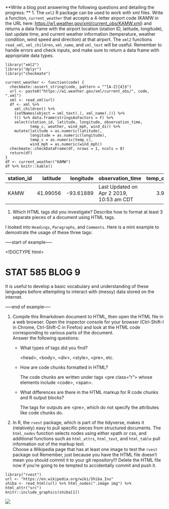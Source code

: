 **Write a blog post answering the following questions and detailing the
progress: ** 1. The `xml2` R package can be used to work with xml files.
Write a function, `current_weather` that accepts a 4-letter airport code
(KAMW in the URL here:
<a href="https://w1.weather.gov/xml/current_obs/KAMW.xml" class="uri">https://w1.weather.gov/xml/current_obs/KAMW.xml</a>)
and returns a data frame with the airport location (station ID,
latitude, longitude), last update time, and current weather information
(temperature, weather condition, wind speed and direction) at that
airport. The `xml2` functions `read_xml`, `xml_children`, `xml_name`,
and `xml_text` will be useful. Remember to handle errors and check
inputs, and make sure to return a data frame with appropriate data
types.

    library("xml2")
    library("dplyr")
    library("checkmate")

    current_weather <- function(code) {
      checkmate::assert_string(code, pattern = "^[A-Z]{4}$")
      url <- paste0("https://w1.weather.gov/xml/current_obs/", code, ".xml")
      xml <- read_xml(url)
      df <- xml %>% 
        xml_children() %>% 
        {setNames(object = xml_text(.), xml_name(.))} %>% 
        t() %>% data.frame(stringsAsFactors = F) %>% 
        select(station_id, latitude, longitude, observation_time, 
               temp_c, weather, wind_mph, wind_dir) %>%
        mutate(latitude = as.numeric(latitude),
               longitude = as.numeric(longitude),
               temp_c = as.numeric(temp_c),
               wind_mph = as.numeric(wind_mph))
      checkmate::checkDataFrame(df, nrows = 1, ncols = 8)
      return(df)
    }
    df <- current_weather("KAMW")
    df %>% knitr::kable()

<table>
<thead>
<tr class="header">
<th style="text-align: left;">station_id</th>
<th style="text-align: right;">latitude</th>
<th style="text-align: right;">longitude</th>
<th style="text-align: left;">observation_time</th>
<th style="text-align: right;">temp_c</th>
<th style="text-align: left;">weather</th>
<th style="text-align: right;">wind_mph</th>
<th style="text-align: left;">wind_dir</th>
</tr>
</thead>
<tbody>
<tr class="odd">
<td style="text-align: left;">KAMW</td>
<td style="text-align: right;">41.99056</td>
<td style="text-align: right;">-93.61889</td>
<td style="text-align: left;">Last Updated on Apr 2 2019, 10:53 am CDT</td>
<td style="text-align: right;">3.9</td>
<td style="text-align: left;">Mostly Cloudy</td>
<td style="text-align: right;">10.4</td>
<td style="text-align: left;">Northwest</td>
</tr>
</tbody>
</table>

1.  Which HTML tags did you investigate? Describe how to format at least
    3 separate pieces of a document using HTML tags.

I looked into `Headings`, `Paragraphs`, and `Comments`. Here is a mini
example to demostrate the usage of these three tags:

—–start of example—–

&lt;!DOCTYPE html&gt;
<html>
<body>
<h1>
STAT 585 BLOG 9
</h1>
<p>
It is useful to develop a basic vocabulary and understanding of these
languages before attempting to interact with (messy) data stored on the
internet.
</p>
<!-- Remember to add more instructions here -->
</body>
</html>
—–end of example—–

1.  Compile this Rmarkdown document to HTML, then open the HTML file in
    a web browser. Open the inspector console for your browser
    (Ctrl-Shift-I in Chrome, Ctrl-Shift-C in Firefox) and look at the
    HTML code corresponding to various parts of the document. <br>
    Answer the following questions:
    -   What types of tags did you find?

        &lt;head&gt;, &lt;body&gt;, &lt;div&gt;, &lt;style&gt;,
        &lt;pre&gt;, etc.

    -   How are code chunks formatted in HTML?

        The code chunks are written under tags &lt;pre class=“r”&gt;
        whose elements include &lt;code&gt;, &lt;span&gt;.

    -   What differences are there in the HTML markup for R code chunks
        and R output blocks?

        The tags for outputs are &lt;pre&gt;, which do not specify the
        attributes like code chunks do.

2.  In R, the `rvest` package, which is part of the tidyverse, makes it
    (relatively) easy to pull specific pieces from structured documents.
    The `html_nodes` function selects nodes using either xpath or css,
    and additional functions such as `html_attrs`, `html_text`, and
    `html_table` pull information out of the markup text.<br> Choose a
    Wikipedia page that has at least one image to test the `rvest`
    package out Remember, just because you have the HTML file doesn’t
    mean you should commit it to your git repository!!! Delete the HTML
    file now if you’re going to be tempted to accidentally commit and
    push it.

<!-- -->

    library("rvest")
    url <- "https://en.wikipedia.org/wiki/Shiba_Inu"
    shiba <- read_html(url) %>% html_nodes(".image img") %>% html_attr("src")
    knitr::include_graphics(shiba[1])

![](//upload.wikimedia.org/wikipedia/commons/thumb/6/6b/Taka_Shiba.jpg/220px-Taka_Shiba.jpg)
